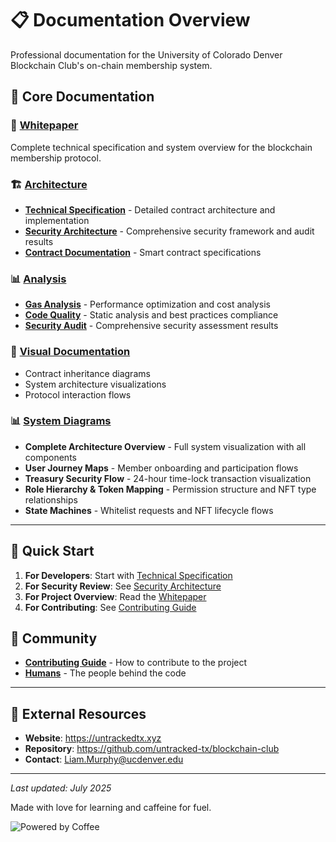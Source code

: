# 📋 Documentation Overview

Professional documentation for the University of Colorado Denver Blockchain Club's on-chain membership system.

## 📖 **Core Documentation**

### 🎯 [Whitepaper](whitepaper.md)
Complete technical specification and system overview for the blockchain membership protocol.

### 🏗️ [Architecture](architecture/)
- **[Technical Specification](architecture/technical-specification.md)** - Detailed contract architecture and implementation
- **[Security Architecture](security.md)** - Comprehensive security framework and audit results
- **[Contract Documentation](architecture/contracts.md)** - Smart contract specifications

### 📊 [Analysis](analysis/)
- **[Gas Analysis](analysis/gas-analysis.md)** - Performance optimization and cost analysis
- **[Code Quality](analysis/code-quality.md)** - Static analysis and best practices compliance
- **[Security Audit](analysis/CONTRACT_ANALYSIS_COMPLETE.md)** - Comprehensive security assessment results

### 🎨 [Visual Documentation](diagrams/)
- Contract inheritance diagrams
- System architecture visualizations
- Protocol interaction flows

### 📊 [System Diagrams](diagrams/)
- **Complete Architecture Overview** - Full system visualization with all components
- **User Journey Maps** - Member onboarding and participation flows  
- **Treasury Security Flow** - 24-hour time-lock transaction visualization
- **Role Hierarchy & Token Mapping** - Permission structure and NFT type relationships
- **State Machines** - Whitelist requests and NFT lifecycle flows

---

## 🚀 **Quick Start**

1. **For Developers**: Start with [Technical Specification](architecture/technical-specification.md)
2. **For Security Review**: See [Security Architecture](security.md)
3. **For Project Overview**: Read the [Whitepaper](whitepaper.md)
4. **For Contributing**: See [Contributing Guide](CONTRIBUTING.MD)

## 🤝 **Community**

- **[Contributing Guide](CONTRIBUTING.MD)** - How to contribute to the project
- **[Humans](HUMANS.md)** - The people behind the code

---

## 🔗 **External Resources**

- **Website**: https://untrackedtx.xyz
- **Repository**: https://github.com/untracked-tx/blockchain-club
- **Contact**: Liam.Murphy@ucdenver.edu

---

*Last updated: July 2025*

Made with love for learning and caffeine for fuel.

![Powered by Coffee](https://img.shields.io/badge/Powered%20by-Coffee-FFDD00?style=flat&logo=buymeacoffee)
